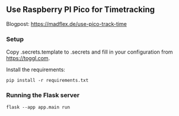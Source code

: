## Use Raspberry PI Pico for Timetracking

Blogpost: https://madflex.de/use-pico-track-time

### Setup

Copy .secrets.template to .secrets and fill in your configuration from <https://toggl.com>.

Install the requirements:
```
pip install -r requirements.txt
```

### Running the Flask server
```
flask --app app.main run
```

